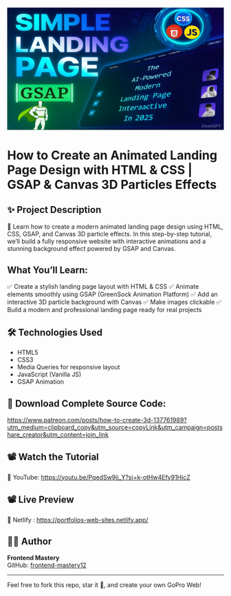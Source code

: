 
![Homepage Screenshot](https://github.com/frontend-mastery12/Portfolio/blob/30f15e97d953816304a9208f5bd7948cab97bb1f/perfect.png)  

# How to Create an Animated Landing Page Design with HTML & CSS | GSAP & Canvas 3D Particles Effects

## ✨ Project Description

🚀 Learn how to create a modern animated landing page design using HTML, CSS, GSAP, and Canvas 3D particle effects. In this step-by-step tutorial, we’ll build a fully responsive website with interactive animations and a stunning background effect powered by GSAP and Canvas.


## What You’ll Learn:

✅ Create a stylish landing page layout with HTML & CSS
✅ Animate elements smoothly using GSAP (GreenSock Animation Platform)
✅ Add an interactive 3D particle background with Canvas
✅ Make images clickable
✅ Build a modern and professional landing page ready for real projects


## 🛠 Technologies Used

- HTML5
- CSS3
- Media Queries for responsive layout
- JavaScript (Vanilla JS)
- GSAP Animation

## 📁 Download Complete Source Code:

https://www.patreon.com/posts/how-to-create-3d-137761989?utm_medium=clipboard_copy&utm_source=copyLink&utm_campaign=postshare_creator&utm_content=join_link


## 📽 Watch the Tutorial

🎥 YouTube: https://youtu.be/PqedSw9jj_Y?si=k-otHw4Efy91HjcZ

## 📽 Live Preview

🎥 Netlify : https://portfolios-web-sites.netlify.app/

## 👨‍💻 Author

**Frontend Mastery**  
GitHub: [frontend-mastery12](https://github.com/frontend-mastery12)

---

Feel free to fork this repo, star it 🌟, and create your own GoPro Web!
 
